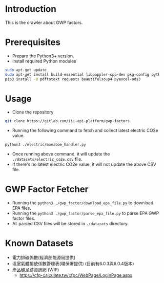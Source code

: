 # Introduction

This is the crawler about GWP factors.

# Prerequisites

- Prepare the Python3+ version.
- Install required Python modules

```Bash
sudo apt-get update
sudo apt-get install build-essential libpoppler-cpp-dev pkg-config python3-dev
pip3 install -U pdftotext requests beautifulsoup4 pyexcel-ods3
```

# Usage

- Clone the repository

```Bash
git clone https://gitlab.com/iii-api-platform/gwp-factors
```

- Running the following command to fetch and collect latest electric CO2e value.

```Bash
python3 ./electric/moeaboe_handler.py
```

- Once running above command, it will update the `./datasets/electric_co2e.csv` file.
- If there's no latest electric CO2e value, it will not update the above CSV file.

# GWP Factor Fetcher

- Running the `python3 ./gwp_factor/download_epa_file.py` to download EPA files.
- Running the `python3 ./gwp_factor/parse_epa_file.py` to parse EPA GWP factor files.
- All parsed CSV files will be stored in `./datasets` directory.

# Known Datasets

- 電力排碳係數(經濟部能源局提供)
- 溫室氣體排放係數管理表(環保署提供) (目前有6.0.3與6.0.4版本)
- 產品碳足跡資訊網 (WIP)
  - https://cfp-calculate.tw/cfpc/WebPage/LoginPage.aspx
